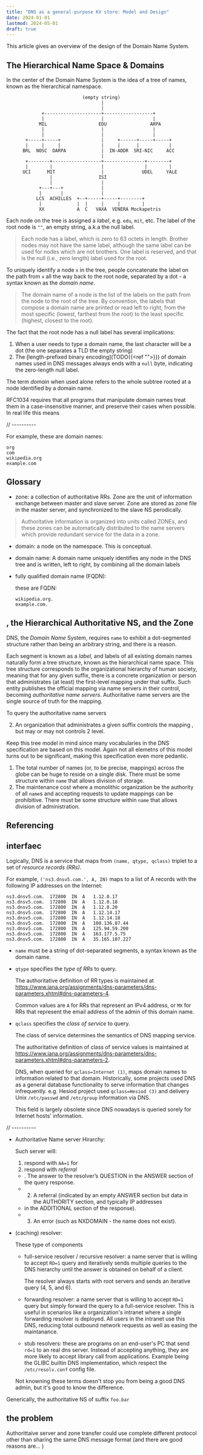 ```yaml
---
title: "DNS as a general-purpose KV store: Model and Design"
date: 2024-01-01
lastmod: 2024-05-01
draft: true
---
```




<!-- DNS is a service that maps a triplet `(dot-segmented string, net, type)` to an arbitrary byte sequence.
When `net=Internet`, some of  -->

This article gives an overview of the design of the Domain Name System.

## The Hierarchical Name Space & Domains

In the center of the Domain Name System is the idea of a tree of names, known as the hierarchical namespace.

```goat
                            (empty string)
                                   |
                                   |
             +---------------------+------------------+
             |                     |                  |
            MIL                   EDU                ARPA
             |                     |                  |
             |                     |                  |
       +-----+-----+               |     +------+-----+-----+
       |     |     |               |     |      |           |
      BRL  NOSC  DARPA             |  IN-ADDR  SRI-NIC     ACC
                                   |
       +--------+------------------+---------------+--------+
       |        |                  |               |        |
      UCI      MIT                 |              UDEL     YALE
                |                 ISI
                |                  |
            +---+---+              |
            |       |              |
           LCS  ACHILLES  +--+-----+-----+--------+
            |             |  |     |     |        |
            XX            A  C   VAXA  VENERA Mockapetris   
```

<!-- credit: https://www.rfc-editor.org/rfc/rfc1034.html -->

Each node on the tree is assigned a *label*, e.g. `edu`, `mit`, etc.
The label of the root node is `""`, an empty string, a.k.a the null label.

> Each node has a label, which is zero to 63 octets in length. Brother
> nodes may not have the same label, although the same label can be used
> for nodes which are not brothers.  One label is reserved, and that is
> the null (i.e., zero length) label used for the root.

To uniquely identify a node `x` in the tree, people concatenate the label on the path from `x`
all the way back to the root node, separated by a dot - a syntax known as the *domain name*.

> The domain name of a node is the list of the labels on the path from the
> node to the root of the tree.  By convention, the labels that compose a
> domain name are printed or read left to right, from the most specific
> (lowest, farthest from the root) to the least specific (highest, closest
> to the root).

The fact that the root node has a null label has several implications:
1. When a user needs to type a domain name, the last character will be a dot (the one separates a TLD the empty string)
2. The [length-prefixed binary encoding](TODO{{<ref "">}}) of domain names used in DNS messages always ends with a `null` byte, indicating the zero-length null label.

The term *domain* when used alone refers to the whole subtree rooted at a node identified by a domain name.

RFC1034 requires that all programs that manipulate domain names treat them in a case-insensitive manner,
and preserve their cases when possible. In real life this means


// ----------


For example, these are domain names:

```
org
com
wikipedia.org
example.com
```


## Glossary

- zone: a collection of authoritative RRs. Zone are the unit of information exchange between master and slave server. Zone are stored as zone file in the master server, and synchronized to the slave NS perodically.

> Authoritative information is
     organized into units called ZONEs, and these zones can be
     automatically distributed to the name servers which provide
     redundant service for the data in a zone.

- domain: a node on the namespace. This is conceptual.


- domain name: A domain name uniquely identifies any node in the DNS tree and is written, left
to right, by combining all the domain labels

- fully qualified domain name (FQDN):

    these are FQDN:

    ```
    wikipedia.org.
    example.com.
    ```

## , the Hierarchical Authoritative NS, and the Zone

DNS, the *Domain Name* System, requires `name` to exhibit a dot-segmented structure rather than being an arbitrary string, and there is a reason.

Each segment is known as a *label*, and labels of all existing domain names naturally form a tree structure, known as the hierarchical name space.
This tree structure corresponds to the organizational hierarchy of human society, meaning that for any given suffix, there is a concrete organization or person that administrates (at least) the first-level mapping under that suffix. Such entity publishes the official mapping via name servers in their control, becoming *authoritative name servers*. Authoritative name servers are the single source of truth for the mapping.

To query the authoritative name servers

2. An organization that administrates a given suffix controls the mapping , but may or may not controls 2 level.

Keep this tree model in mind since many vocabularies in the DNS specification are based on this model.
Again not all elemetns of this model turns out to be significant, making this specification even more pedantic.

1. The total number of names (or, to be precise, mappings) across the globe can be huge to reside on a single disk. There must be some structure within `name` that allows division of storage.
2. The maintenance cost where a monolithic organization be the authority of all `name`s and accepting requests to update mappings can be prohibitive. There must be some structure within `name` that allows division of administration.

## Referencing

## interfaec

Logically, DNS is a service that maps from `(name, qtype, qclass)` triplet to a set of *resource records (RRs)*.

For example, `('ns3.dnsv5.com.', A, IN)` maps to a list of A records with the following IP addresses on the Internet:

```
ns3.dnsv5.com.	172800	IN	A	1.12.0.17
ns3.dnsv5.com.	172800	IN	A	1.12.0.18
ns3.dnsv5.com.	172800	IN	A	1.12.0.20
ns3.dnsv5.com.	172800	IN	A	1.12.14.17
ns3.dnsv5.com.	172800	IN	A	1.12.14.18
ns3.dnsv5.com.	172800	IN	A	108.136.87.44
ns3.dnsv5.com.	172800	IN	A	125.94.59.200
ns3.dnsv5.com.	172800	IN	A	163.177.5.75
ns3.dnsv5.com.	172800	IN	A	35.165.107.227
```

- `name` must be a string of dot-separated segments, a syntax known as the domain name. 
- `qtype` specifies the *type of RRs* to query.

    The authoritative definition of RR types is maintained at https://www.iana.org/assignments/dns-parameters/dns-parameters.xhtml#dns-parameters-4.

    Common values are `A` for RRs that represent an IPv4 address, or `MX` for RRs that represent the email address of the admin of this domain name.

- `qclass` specifies the *class of service* to query.
    
    The class of service determines the semantics of DNS mapping service.

    The authoritative definition of class of service values is maintained at https://www.iana.org/assignments/dns-parameters/dns-parameters.xhtml#dns-parameters-2.

    DNS, when queried for `qclass=Internet (1)`, maps domain names to information related to that domain.
    Historically, some projects used DNS as a general database functionality to serve information that changes infrequently.
    e.g. Hesiod project used `qclass=Hesiod (3)` and delivery Unix `/etc/passwd` and `/etc/group` information via DNS.

    This field is largely obsolete since DNS nowadays is queried sorely for Internet hosts' information.




// ----------


- Authoritative Name server Hirarchy:

    Such server will:
    1. respond with `AA=1` for
    2. respond with *referral*

    - . The answer to the resolver’s QUESTION in the ANSWER section of the query response.
    - 2. A referral (indicated by an empty ANSWER section but data in the AUTHORITY section, and typically IP addresses
    - in the ADDITIONAL section of the response).
    - 3. An error (such as NXDOMAIN - the name does not exist).

- (caching) resolver:

    These type of components

    - full-service resolver / recursive resolver: a name server that is willing to accept `RD=1` query and iteratively sends multiple queries to the DNS hierarchy until the answer is obtained on behalf of a client.

        The resolver always starts with root servers and sends an iterative query (4, 5, and 6).

    - forwarding resolver: a name server that is willing to accept `RD=1` query but simply forward the query to a full-service resolver. This is useful in scenarios like a organization's intranet where a single forwarding resolver is deployed. All users in the intranet use this DNS, reducing total outbound network requests as well as easing the maintanance.
    - stub resolvers: these are programs on an end-user's PC that send `rd=1` to an real dns server. Instead of accepting anything, they are more likely to accept library call from applications. Example being the GLIBC builtin DNS implementation, which respect the `/etc/resolv.conf` config file.

    Not knowning these terms doesn't stop you from being a good DNS admin, but it's good to know the difference.



Generically, the authoritative NS of suffix `foo.bar`

## the problem

Authorittaive server and zone transfer could use complete different protocol other than sharing the same DNS message format  (and there are good reasons are... )
